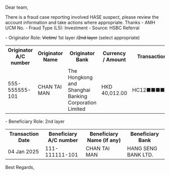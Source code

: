 Dear team,

There is a fraud case reporting involved HASE  suspect, please review the account information and take actions where appropriate. Thanks
\- AMH UCM No.
\- Fraud Type (L5): Investment
\- Source: HSBC Referral

\- Originator Role: ~~Victim/~~ 1st layer ~~/2nd layer~~ (select appropriate)
<table>
<tr><th>Originator A/C number</th><th>Originator Name</th><th>Originator Bank</th><th>Currency / Amount</th><th>Transaction ref. number</th></tr>
<tr><td>555-555555-101</td><td>CHAN TAI MAN </td><td>The Hongkong and Shanghai Banking Corporation Limited</td><td>HKD 40,012.00</td><td>HC12■■■■■■■■■■■■</td></tr>
</table>

\- Beneficiary Role: 2nd layer
<table>
<tr><th>Transaction Date</th><th>Beneficiary A/C number</th><th>Beneficiary Name (if any)</th><th>Beneficiary Bank</th></tr>
<tr><td>04 Jan 2025</td><td>111-111111-101 </td><td>CHAN TAI MAN</td><td>HANG SENG BANK LTD.</td></tr>
</table>

Best Regards,